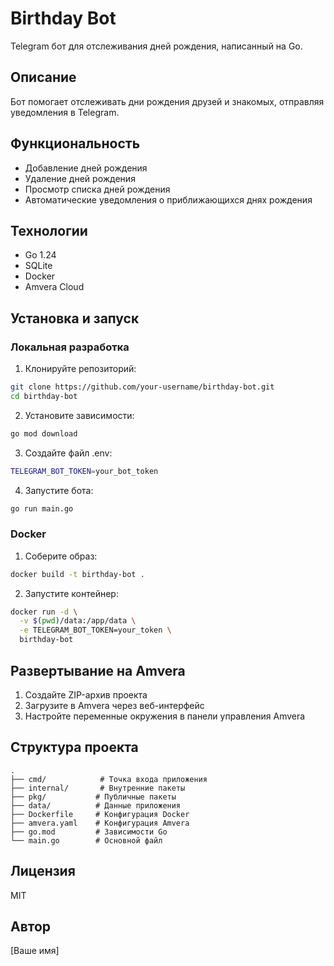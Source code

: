 # Birthday Bot

Telegram бот для отслеживания дней рождения, написанный на Go.

## Описание

Бот помогает отслеживать дни рождения друзей и знакомых, отправляя уведомления в Telegram.

## Функциональность

- Добавление дней рождения
- Удаление дней рождения
- Просмотр списка дней рождения
- Автоматические уведомления о приближающихся днях рождения

## Технологии

- Go 1.24
- SQLite
- Docker
- Amvera Cloud

## Установка и запуск

### Локальная разработка

1. Клонируйте репозиторий:
```bash
git clone https://github.com/your-username/birthday-bot.git
cd birthday-bot
```

2. Установите зависимости:
```bash
go mod download
```

3. Создайте файл .env:
```bash
TELEGRAM_BOT_TOKEN=your_bot_token
```

4. Запустите бота:
```bash
go run main.go
```

### Docker

1. Соберите образ:
```bash
docker build -t birthday-bot .
```

2. Запустите контейнер:
```bash
docker run -d \
  -v $(pwd)/data:/app/data \
  -e TELEGRAM_BOT_TOKEN=your_token \
  birthday-bot
```

## Развертывание на Amvera

1. Создайте ZIP-архив проекта
2. Загрузите в Amvera через веб-интерфейс
3. Настройте переменные окружения в панели управления Amvera

## Структура проекта

```
.
├── cmd/            # Точка входа приложения
├── internal/       # Внутренние пакеты
├── pkg/           # Публичные пакеты
├── data/          # Данные приложения
├── Dockerfile     # Конфигурация Docker
├── amvera.yaml    # Конфигурация Amvera
├── go.mod         # Зависимости Go
└── main.go        # Основной файл
```

## Лицензия

MIT

## Автор

[Ваше имя] 